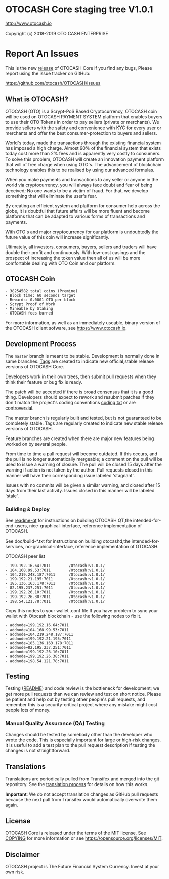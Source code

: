OTOCASH Core staging tree V1.0.1 
================================

http://www.otocash.io

Copyright (c) 2018-2019 OTO CASH ENTERPRISE

Report An Issues 
================

This is the new [release](https://github.com/otocash/OTOCASH/releases) of OTOCASH Core if you find any bugs, Please report using the issue tracker on GitHub:

https://github.com/otocash/OTOCASH/issues

What is OTOCASH?
----------------

OTOCASH (OTO) is a Scrypt-PoS Based Cryptocurrency, OTOCASH coin will be used on OTOCASH PAYMENT SYSTEM platform that enables buyers to use their OTO Tokens in order to pay sellers (private or merchants). We provide sellers with the safety and convenience with KYC for every user or merchants and offer the best consumer-protection to buyers and sellers.

World's today, made the transactions through the existing financial system has imposed a high charge. Almost 90% of the financial system that exists today cost more than 2% fees and is apparently very costly to consumers. To solve this problem, OTOCASH will create an innovation payment platform that will of free charge when using OTO's. The advancement of blockchain technology enables this to be realised by using our advanced formulas.

When you make payments and transactions to any seller or anyone in the world via cryptocurrency, you will always face doubt and fear of being deceived; No one wants to be a victim of fraud. For that, we develop something that will eliminate the user's fear.

By creating an efficient system and platform for consumer help across the globe, it is doubtful that future affairs will be more fluent and become platforms that can be adapted to various forms of transactions and payments.

With OTO's and major cryptocurrency for our platform is undoubtedly the future value of this coin will increase significantly.

Ultimately, all investors, consumers, buyers, sellers and traders will have double their profit and continuously. With low-cost casings and the prospect of increasing the token value then all of us will be more comfortable dealing with OTO Coin and our platform.


OTOCASH Coin
----------------
```
- 38254582 total coins (Premine)
- Block time: 60 seconds target
- Rewards: 0.0001 OTO per block
- Scrypt Proof of Work
- Mineable by Staking
- OTOCASH fees burned
```
For more information, as well as an immediately useable, binary version of
the OTOCASH client sofware, see https://www.otocash.io.


Development Process
-------------------

The `master` branch is meant to be stable. Development is normally done in same branches. [Tags](https://github.com/otocash/OTOCASH/tags) are created to indicate new official,stable release versions of OTOCASH Core.

Developers work in their own trees, then submit pull requests when they think their feature or bug fix is ready.

The patch will be accepted if there is broad consensus that it is a good thing.  Developers should expect to rework and resubmit patches if they don't match the project's coding conventions [coding.txt](/doc/coding.txt) or are controversial.

The master branch is regularly built and tested, but is not guaranteed to be completely stable. Tags are regularly created to indicate new stable release versions of OTOCASH.

Feature branches are created when there are major new features being worked on by several people.

From time to time a pull request will become outdated. If this occurs, and the pull is no longer automatically mergeable; a comment on the pull will be used to issue a warning of closure. The pull will be closed 15 days after the warning if action is not taken by the author. Pull requests closed in this manner will have their corresponding issue labeled 'stagnant'.

Issues with no commits will be given a similar warning, and closed after 15 days from their last activity. Issues closed in this manner will be labeled 'stale'.


### Building & Deploy

See  [readme-qt](/doc/readme-qt.rst) for instructions on building OTOCASH QT,the intended-for-end-users, nice-graphical-interface, reference implementation of OTOCASH.

See doc/build-*.txt for instructions on building otocashd,the intended-for-services, no-graphical-interface, reference
implementation of OTOCASH.


OTOCASH peer list

```
- 199.192.16.64:7011	    /Otocash:v1.0.1/	
- 104.168.99.53:7011	    /Otocash:v1.0.1/	
- 104.219.248.187:7011      /Otocash:v1.0.1/	
- 199.192.21.195:7011	    /Otocash:v1.0.1/	
- 185.136.163.178:7011      /Otocash:v1.0.1/	
- 82.195.237.251:7011	    /Otocash:v1.0.1/	
- 199.192.26.10:7011	    /Otocash:v1.0.1/	
- 199.192.26.38:7011	    /Otocash:v1.0.1/	
- 198.54.121.78:7011	    /Otocash:v1.0.1/	
```

Copy this nodes to your wallet .conf file
If you have problem to sync your wallet with Otocash blockchain - use the following nodes to fix it.

```
- addnode=199.192.16.64:7011
- addnode=104.168.99.53:7011
- addnode=104.219.248.187:7011
- addnode=199.192.21.195:7011
- addnode=185.136.163.178:7011
- addnode=82.195.237.251:7011
- addnode=199.192.26.10:7011
- addnode=199.192.26.38:7011
- addnode=198.54.121.78:7011
```


Testing
-------

Testing ([README](/src/test/README)) and code review is the bottleneck for development; we get more pull
requests than we can review and test on short notice. Please be patient and help out by testing
other people's pull requests, and remember this is a security-critical project where any mistake might cost people
lots of money.


### Manual Quality Assurance (QA) Testing

Changes should be tested by somebody other than the developer who wrote the
code. This is especially important for large or high-risk changes. It is useful
to add a test plan to the pull request description if testing the changes is
not straightforward.

Translations
------------

Translations are periodically pulled from Transifex and merged into the git repository. See the
[translation process](doc/translation_process.md) for details on how this works.

**Important**: We do not accept translation changes as GitHub pull requests because the next
pull from Transifex would automatically overwrite them again.

License
-------

OTOCASH Core is released under the terms of the MIT license. See [COPYING](COPYING) for more
information or see https://opensource.org/licenses/MIT.

Disclaimer
-------------------

OTOCASH project is The Future Financial System Currency.
Invest at your own risk.


